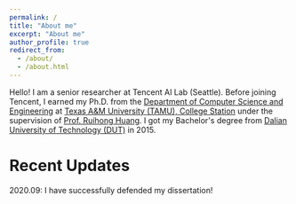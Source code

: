 ```yaml
---
permalink: /
title: "About me"
excerpt: "About me"
author_profile: true
redirect_from: 
  - /about/
  - /about.html
---
```


Hello! I am a senior researcher at Tencent AI Lab (Seattle). Before joining Tencent, I earned my Ph.D. from the <a href="https://engineering.tamu.edu/cse">Department of Computer Science and Engineering</a> at <a href="https://www.tamu.edu/">Texas A&M University (TAMU), College Station</a> under the supervision of <a href = "http://faculty.cse.tamu.edu/huangrh/">Prof. Ruihong Huang</a>. I got my Bachelor's degree from <a href="http://www.dlut.edu.cn/">Dalian University of Technology (DUT)</a> in 2015.


Recent Updates
======
2020.09: I have successfully defended my dissertation!